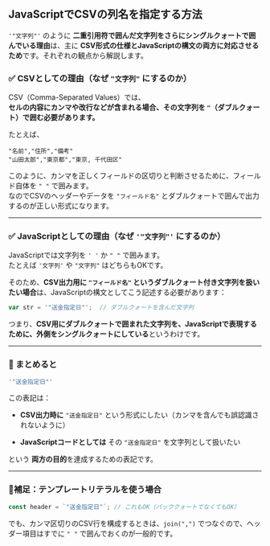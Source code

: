 

## JavaScriptでCSVの列名を指定する方法
`'"文字列"'` のように **二重引用符で囲んだ文字列をさらにシングルクォートで囲んでいる理由**は、主に **CSV形式の仕様とJavaScriptの構文の両方に対応させるため**です。それぞれの観点から解説します。
### ✅ CSVとしての理由（なぜ `"文字列"` にするのか）

CSV（Comma-Separated Values）では、  
**セルの内容にカンマや改行などが含まれる場合、その文字列を `"`（ダブルクォート）で囲む必要があります。**

たとえば、

```csv
"名前","住所","備考"
"山田太郎","東京都","東京, 千代田区"
```

このように、カンマを正しくフィールドの区切りと判断させるために、フィールド自体を `" "` で囲みます。  
なのでCSVのヘッダーやデータを `"フィールド名"` とダブルクォートで囲んで出力するのが正しい形式になります。

---

### ✅ JavaScriptとしての理由（なぜ `'"文字列"'` にするのか）

JavaScriptでは文字列を `' '` か `" "` で囲みます。  
たとえば `'文字列'` や `"文字列"` はどちらもOKです。

そのため、**CSV出力用に `"フィールド名"` というダブルクォート付き文字列を扱いたい場合**は、JavaScriptの構文としてこう記述する必要があります：

```javascript
var str = '"送金指定日"';  // ダブルクォートを含んだ文字列
```

つまり、**CSV用にダブルクォートで囲まれた文字列を、JavaScriptで表現するために、外側をシングルクォートにしている**というわけです。

---

### 🔁 まとめると

```javascript
'"送金指定日"'
```

この表記は：

- **CSV出力時に** `"送金指定日"` という形式にしたい（カンマを含んでも誤認識されないように）
    
- **JavaScriptコードとしては** その `"送金指定日"` を文字列として扱いたい
    

という **両方の目的**を達成するための表記です。

---

### 🧠補足：テンプレートリテラルを使う場合

```javascript
const header = `"送金指定日"`; // これもOK（バッククォートでなくてもOK）
```

でも、カンマ区切りのCSV行を構成するときは、`join(",")` でつなぐので、ヘッダー項目はすでに `" "` で囲んでおくのが一般的です。




